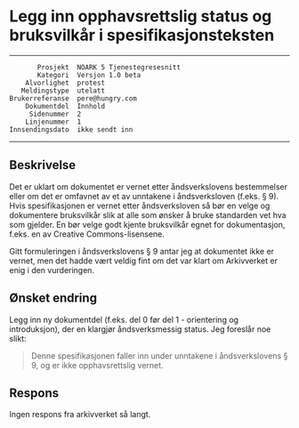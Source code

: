 Legg inn opphavsrettslig status og bruksvilkår i spesifikasjonsteksten
======================================================================

 ------------------  ---------------------------------
           Prosjekt  NOARK 5 Tjenestegresesnitt
           Kategori  Versjon 1.0 beta
        Alvorlighet  protest
       Meldingstype  utelatt
    Brukerreferanse  pere@hungry.com
        Dokumentdel  Innhold
         Sidenummer  2
        Linjenummer  1
    Innsendingsdato  ikke sendt inn
 ------------------  ---------------------------------

Beskrivelse
-----------

Det er uklart om dokumentet er vernet etter åndsverkslovens
bestemmelser eller om det er omfavnet av et av unntakene i
åndsverksloven (f.eks. § 9).  Hvis spesifikasjonen er vernet etter
åndsverksloven så bør en velge og dokumentere bruksvilkår slik at alle
som ønsker å bruke standarden vet hva som gjelder.  En bør velge godt
kjente bruksvilkår egnet for dokumentasjon, f.eks. en av Creative
Commons-lisensene.

Gitt formuleringen i åndsverkslovens § 9 antar jeg at dokumentet ikke
er vernet, men det hadde vært veldig fint om det var klart om
Arkivverket er enig i den vurderingen.

Ønsket endring
--------------

Legg inn ny dokumentdel (f.eks. del 0 før del 1 - orientering og
introduksjon), der en klargjør åndsverksmessig status.  Jeg foreslår
noe slikt:

> Denne spesifikasjonen faller inn under unntakene i åndsverkslovens §
> 9, og er ikke opphavsrettslig vernet.

Respons
-------

Ingen respons fra arkivverket så langt.

